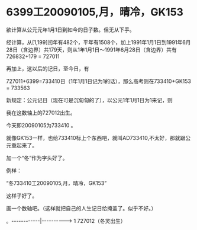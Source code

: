 # 6399工20090105,月，晴冷，GK153

欲计算从公元元年1月1日到如今的日子数。但无从下手。

经计算，从[1,199]闰年有482个，平年有1508个，加上1991年1月1日到1991年6月28日（含边界）共179天，则从1年1月1日～1991年6月28日（含边界）共有726832+179 = 727011

再加上，这以后的记日，至今日，有

727011+6399=733410日（1年1月1日记为1的话），那么高考则在733410+GK153 = 733563

新规定：公元记日（现在可是沉甸甸的了），以公元1年1月1日为1来记，则

我在这数轴上的727012出生。

今天即20090105为733410 。

就像GK153一样，也给733410标上个东西吧，就叫AD733410,不太好，那就跟公元重起来了。

加一个“冬”作为字头好了。

例样：

“冬733410工20090105,月，晴冷，GK153”

这样子好了。

画一个数轴吧。（这样就把自己的人生记日给掩盖了。似乎不好。）

。------------|---------->
1           727012（冬灵出生）

